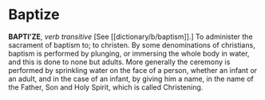 # Baptize

**BAPTI'ZE**, _verb transitive_ \[See [[dictionary/b/baptism]].\] To administer the sacrament of baptism to; to christen. By some denominations of christians, baptism is performed by plunging, or immersing the whole body in water, and this is done to none but adults. More generally the ceremony is performed by sprinkling water on the face of a person, whether an infant or an adult, and in the case of an infant, by giving him a name, in the name of the Father, Son and Holy Spirit, which is called Christening.